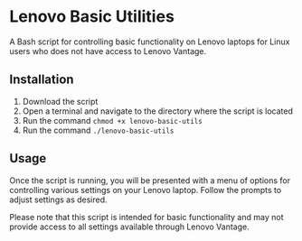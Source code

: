# Lenovo Basic Utilities

A Bash script for controlling basic functionality on Lenovo laptops for Linux users who does not have access to Lenovo Vantage.

## Installation
1. Download the script
2. Open a terminal and navigate to the directory where the script is located
3. Run the command `chmod +x lenovo-basic-utils`
4. Run the command `./lenovo-basic-utils`

## Usage
Once the script is running, you will be presented with a menu of options for controlling various settings on your Lenovo laptop. Follow the prompts to adjust settings as desired.

Please note that this script is intended for basic functionality and may not provide access to all settings available through Lenovo Vantage.
